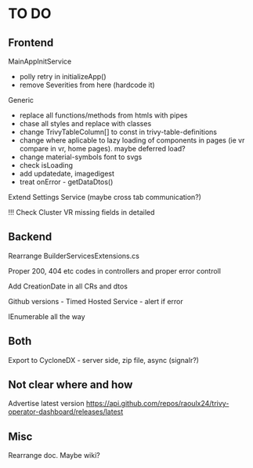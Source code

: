 # TO DO

## Frontend

MainAppInitService
- polly retry in initializeApp()
- remove Severities from here (hardcode it)

Generic
- replace all functions/methods from htmls with pipes
- chase all styles and replace with classes
- change TrivyTableColumn[] to const in trivy-table-definitions
- change where aplicable to lazy loading of components in pages (ie vr compare in vr, home pages). maybe deferred load?
- change material-symbols font to svgs
- check isLoading
- add updatedate, imagedigest
- treat onError - getDataDtos()

Extend Settings Service (maybe cross tab communication?)

!!! Check Cluster VR missing fields in detailed


## Backend

Rearrange BuilderServicesExtensions.cs

Proper 200, 404 etc codes in controllers and proper error controll

Add CreationDate in all CRs and dtos

Github versions - Timed Hosted Service - alert if error

IEnumerable all the way

## Both

Export to CycloneDX - server side, zip file, async (signalr?)

## Not clear where and how

Advertise latest version
https://api.github.com/repos/raoulx24/trivy-operator-dashboard/releases/latest

## Misc

Rearrange doc. Maybe wiki?
